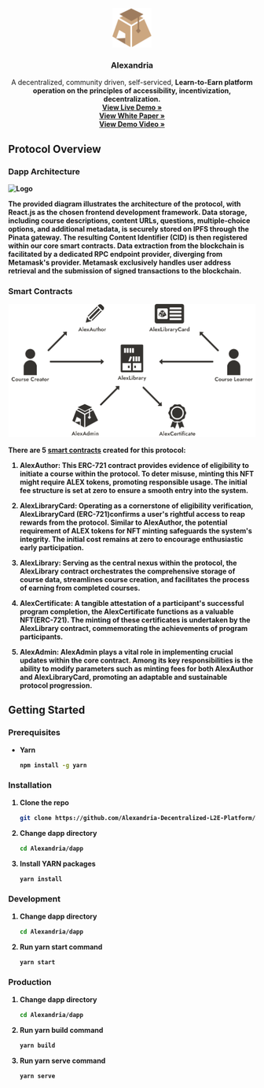 <div align="center">
  <a href="[https://github.com/othneildrew/Best-README-Template](https://github.com/Alexandria-Decentralized-L2E-Platform/Alexandria/)">
    <img src="images/alexandriaLogo.svg" alt="Logo" width="80" height="80">
  </a>

  <h3 align="center">Alexandria</h3>

  <p align="center">
A decentralized, community driven, self-serviced, <strong>Learn-to-Earn</striong> platform operation on the principles of accessibility, incentivization, decentralization.    <br />
    <a href="https://alexandria-orcin.vercel.app"><strong>View Live Demo »</strong></a> <br />
    <a href="https://alexandria-orcin.vercel.app"><strong>View White Paper »</strong></a> <br />
    <a href="https://alexandria-orcin.vercel.app"><strong>View Demo Video »</strong></a>
  </p>
</div>

## Protocol Overview

### Dapp Architecture

![Logo](images/protocolArchitecture.png)

The provided diagram illustrates the architecture of the protocol, with React.js as the chosen frontend development framework. Data storage, including course descriptions, content URLs, questions, multiple-choice options, and additional metadata, is securely stored on IPFS through the Pinata gateway. The resulting Content Identifier (CID) is then registered within our core smart contracts. Data extraction from the blockchain is facilitated by a dedicated RPC endpoint provider, diverging from Metamask's provider. Metamask exclusively handles user address retrieval and the submission of signed transactions to the blockchain.

### Smart Contracts

![Logo](images/smartContractArchitecture.png)

There are 5 [smart contracts](https://github.com/Alexandria-Decentralized-L2E-Platform/Alexandria/tree/main/contracts/contracts) created for this protocol:

1. **AlexAuthor:** This ERC-721 contract provides evidence of eligibility to initiate a course within the protocol. To deter misuse, minting this NFT might require ALEX tokens, promoting responsible usage. The initial fee structure is set at zero to ensure a smooth entry into the system.

2. **AlexLibraryCard:** Operating as a cornerstone of eligibility verification, AlexLibraryCard (ERC-721)confirms a user's rightful access to reap rewards from the protocol. Similar to AlexAuthor, the potential requirement of ALEX tokens for NFT minting safeguards the system's integrity. The initial cost remains at zero to encourage enthusiastic early participation.

3. **AlexLibrary:** Serving as the central nexus within the protocol, the AlexLibrary contract orchestrates the comprehensive storage of course data, streamlines course creation, and facilitates the process of earning from completed courses.

4. **AlexCertificate:** A tangible attestation of a participant's successful program completion, the AlexCertificate functions as a valuable NFT(ERC-721). The minting of these certificates is undertaken by the AlexLibrary contract, commemorating the achievements of program participants.

5. **AlexAdmin:** AlexAdmin plays a vital role in implementing crucial updates within the core contract. Among its key responsibilities is the ability to modify parameters such as minting fees for both AlexAuthor and AlexLibraryCard, promoting an adaptable and sustainable protocol progression.


## Getting Started

### Prerequisites

- Yarn
  ```sh
  npm install -g yarn
  ```

### Installation

1. Clone the repo
   ```sh
   git clone https://github.com/Alexandria-Decentralized-L2E-Platform/Alexandria.git
   ```
2. Change dapp directory
   ```sh
   cd Alexandria/dapp
   ```
3. Install YARN packages
   ```sh
   yarn install
   ```

### Development

1. Change dapp directory
   ```sh
   cd Alexandria/dapp
   ```
2. Run yarn start command
   ```sh
   yarn start
   ```

### Production

1. Change dapp directory
   ```sh
   cd Alexandria/dapp
   ```
2. Run yarn build command
   ```sh
   yarn build
   ```
3. Run yarn serve command
   ```sh
   yarn serve
   ```
